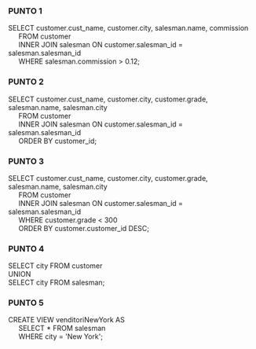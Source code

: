 ### PUNTO 1
SELECT customer.cust_name, customer.city, salesman.name, commission<br />
&ensp;&ensp;&ensp;FROM customer<br />
&ensp;&ensp;&ensp;INNER JOIN salesman ON customer.salesman_id = salesman.salesman_id<br />
&ensp;&ensp;&ensp;WHERE salesman.commission > 0.12;

### PUNTO 2
SELECT customer.cust_name, customer.city, customer.grade, salesman.name, salesman.city<br />
&ensp;&ensp;&ensp;FROM customer<br />
&ensp;&ensp;&ensp;INNER JOIN salesman ON customer.salesman_id = salesman.salesman_id<br />
&ensp;&ensp;&ensp;ORDER BY customer_id;

### PUNTO 3
SELECT customer.cust_name, customer.city, customer.grade, salesman.name, salesman.city<br />
&ensp;&ensp;&ensp;FROM customer<br />
&ensp;&ensp;&ensp;INNER JOIN salesman ON customer.salesman_id = salesman.salesman_id<br />
&ensp;&ensp;&ensp;WHERE customer.grade < 300<br />
&ensp;&ensp;&ensp;ORDER BY customer.customer_id DESC;

### PUNTO 4
SELECT city FROM customer<br />
UNION<br />
SELECT city FROM salesman;

### PUNTO 5
CREATE VIEW venditoriNewYork AS<br />
&ensp;&ensp;&ensp;SELECT * FROM salesman<br />
&ensp;&ensp;&ensp;WHERE city = 'New York';
